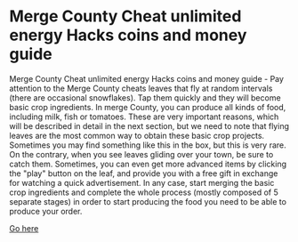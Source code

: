 # Merge County Cheat unlimited energy Hacks coins and money guide

Merge County Cheat unlimited energy Hacks coins and money guide - Pay attention to the Merge County cheats leaves that fly at random intervals (there are occasional snowflakes). Tap them quickly and they will become basic crop ingredients. In merge County, you can produce all kinds of food, including milk, fish or tomatoes. These are very important reasons, which will be described in detail in the next section, but we need to note that flying leaves are the most common way to obtain these basic crop projects. Sometimes you may find something like this in the box, but this is very rare. On the contrary, when you see leaves gliding over your town, be sure to catch them. Sometimes, you can even get more advanced items by clicking the "play" button on the leaf, and provide you with a free gift in exchange for watching a quick advertisement. In any case, start merging the basic crop ingredients and complete the whole process (mostly composed of 5 separate stages) in order to start producing the food you need to be able to produce your order.

<a href="https://windmod.icu/merge-county/">Go here</a>
